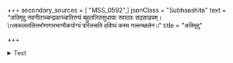 +++
secondary_sources = [ "MSS_0592",]
jsonClass = "Subhaashita"
text = "अतिमृदु नवनीताच्चन्द्रकाच्चातिरम्यं बहुललितसुधायाः स्वादतः सद्रसाढ्यम्।  \nसकलललितभोगागारभाग्यैकयोग्यं परिलसति हविष्यं कस्य गल्लच्छलेन॥"
title = "अतिमृदु"

+++

<details><summary>Text</summary>

अतिमृदु नवनीताच्चन्द्रकाच्चातिरम्यं बहुललितसुधायाः स्वादतः सद्रसाढ्यम्।  
सकलललितभोगागारभाग्यैकयोग्यं परिलसति हविष्यं कस्य गल्लच्छलेन॥
</details>
